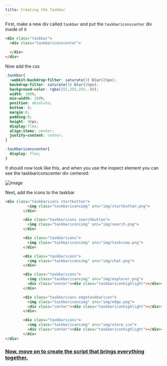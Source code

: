 ```yaml
---
title: Creating the Taskbar
--- 
```


First, make a new div called `taskbar` and put the `taskbariconscenter` div inside of it

```html
<div class="taskbar">
  <div class="taskbariconscenter">
    
  </div>
</div>
```

Now add the css

```css
.taskbar{
  -webkit-backdrop-filter: saturate(3) blur(20px);
  backdrop-filter: saturate(3) blur(20px);
  background-color: rgba(255,255,255,.80);
  width: 100%;
  min-width: 100%;
  position: absolute;
  bottom: 0;
  margin:0;
  padding:0;
  height: 48px;
  display:flex;
  align-items: center;
  justify-content: center;
}

.taskbariconscenter{
  display: flex;
}
```

It should now look like this, and when you use the inspect element you can see the taskbariconscenter div centered:

![image](https://user-images.githubusercontent.com/95918679/168820259-0e859d2d-25b2-4489-acbd-75376bbf83b8.png)

Next, add the icons to the taskbar

```html
<div class="taskbaricons startbutton">
          <img class="taskbariconsimg" src="img/startbutton.png">
        </div>

        <div class="taskbaricons searchbutton">
          <img class="taskbariconsimg" src="img/search.png">
        </div>

        <div class="taskbaricons">
          <img class="taskbariconsimg" src="img/taskview.png">
        </div>

        <div class="taskbaricons">
          <img class="taskbariconsimg" src="img/chat.png">
        </div>

        <div class="taskbaricons">
          <img class="taskbariconsimg" src="img/explorer.png">
          <div class="center"><div class="taskbariconhighlight"></div></div>
        </div>

        <div class="taskbaricons edgetaskbaricon">
          <img class="taskbariconsimg" src="img/edge.png">
          <div class="center"><div class="taskbariconhighlight"></div></div>
        </div>

        <div class="taskbaricons">
          <img class="taskbariconsimg" src="img/store.ico">
          <div class="center"><div class="taskbariconhighlight"></div></div>
        </div>
</div>
```

### [Now, move on to create the script that brings everything together.](/docs/script)
